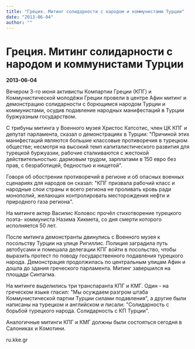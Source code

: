 ```yaml
---
title: "Греция. Митинг солидарности с народом и коммунистами Турции"
date: "2013-06-04"
author: ""
---
```


# Греция. Митинг солидарности с народом и коммунистами Турции

**2013-06-04** 

Вечером 3-го июня активисты Компартии Греции (КПГ) и Коммунистической молодёжи Греции провели в центре Афин митинг и демонстрацию солидарности с борющимся народом Турции и коммунистами, осудив подавление народных манифестаций в Турции буржуазным государством.

С трибуны митинга у Военного музея Христос Катсотис, член ЦК КПГ и депутат парламента, сказал о демонстрациях в Турции: "Причиной этих манифестаций являются большие классовые противоречия в турецком обществе; несмотря на высокий темп капиталистического развития для турецкой буржуазии, рабочие сталкиваются с жестокой действительностью: дармовым трудом, зарплатами в 150 евро без прав, с безработицей, бедностью и нищетой".

Говоря об обострении противоречий в регионе и об опасных военных сценариях для народов он сказал: "КПГ призвала рабочий класс и народные слои страны и всего региона не проливать кровь ради монополий, желающих контролировать месторождения нефти и природного газа региона".

На митинге актер Василис Коловос прочёл стихотворение турецкого поэта- коммуниста Назима Хикмета, со дня смерти которого исполняется 50 лет.

После митинга демонстранты двинулись с Военного музея к посольству Турции на улице Ригиллис. Полиция заградила путь автобусами и помешала делегации КПГ войти в посольство, чтобы выразить протест по поводу государственного подавления турецкого народа. Демонстрация продолжилась по центральным улицам Афин и дошла до здания греческого парламента. Митинг завершился на площади Синтагма.

На митинге выделились три транспаранта КПГ и КМГ. Один - на греческом языке гласил: "Мы осуждаем разгром штаба Коммунистической партии Турции силами подавления", а другие были написаны на турецком и английском и писали: "Солидарность с борьбой турецкого народа. Солидарность с КП Турции".

Аналогичные митинги КПГ и КМГ должны были состояться сегодня в Салониках и Комотини.

ru.kke.gr